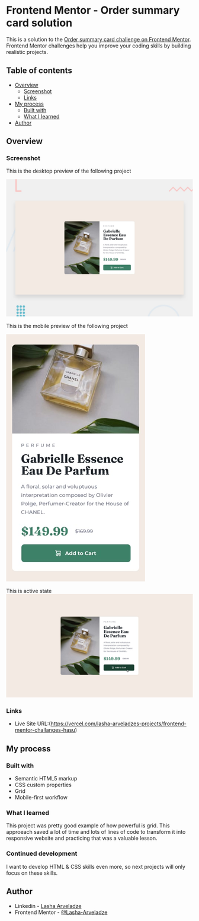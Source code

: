 # Frontend Mentor - Order summary card solution

This is a solution to the [Order summary card challenge on Frontend Mentor](https://www.frontendmentor.io/challenges/order-summary-component-QlPmajDUj). Frontend Mentor challenges help you improve your coding skills by building realistic projects.

## Table of contents

- [Overview](#overview)
  - [Screenshot](#screenshot)
  - [Links](#links)
- [My process](#my-process)
  - [Built with](#built-with)
  - [What I learned](#what-i-learned)
- [Author](#author)

## Overview

### Screenshot

This is the desktop preview of the following project

![Desktop Preview](./design/desktop-preview.jpg)

This is the mobile preview of the following project

![Mobile Preview](./design/mobile-design.jpg)

This is active state
![Mobile Preview](./design/active-states.jpg)

### Links

- Live Site URL:(https://vercel.com/lasha-arveladzes-projects/frontend-mentor-challanges-hasu)

## My process

### Built with

- Semantic HTML5 markup
- CSS custom properties
- Grid
- Mobile-first workflow

### What I learned

This project was pretty good example of how powerful is grid. This approeach saved a lot of time and lots of lines of code to transform it into responsive website and practicing that was a valuable lesson.

### Continued development

I want to develop HTML & CSS skills even more, so next projects will only focus on these skills.

## Author

- Linkedin - [Lasha Arveladze](https://www.linkedin.com/in/lasha-arveladze-3a233b327/)
- Frontend Mentor - [@Lasha-Arveladze](https://www.frontendmentor.io/profile/Lasha-Arveladze)
